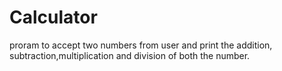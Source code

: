 # Calculator
proram to accept two numbers from user and print the addition, subtraction,multiplication and division of both the number.
